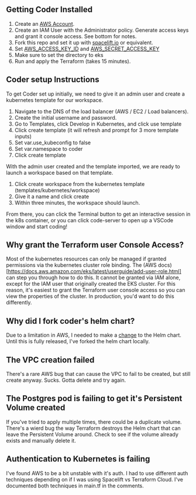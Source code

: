 ## Getting Coder Installed

1. Create an [AWS Account](https://portal.aws.amazon.com/billing/signup#/start/email).
2. Create an IAM User with the Administrator policy. Generate access keys and grant it console access. See bottom for notes.
2. Fork this repo and set it up with [spacelift.io](https://spacelift.io/) or equivalent.
3. Set [AWS_ACCESS_KEY_ID](https://registry.terraform.io/providers/hashicorp/aws/latest/docs) and [AWS_SECRET_ACCESS_KEY](https://registry.terraform.io/providers/hashicorp/aws/latest/docs)
4. Make sure to set the directory to eks
4. Run and apply the Terraform (takes 15 minutes).

## Coder setup Instructions

To get Coder set up initially, we need to give it an admin user and create a kubernetes template for our workspace.

1. Navigate to the DNS of the load balancer (AWS / EC2 / Load balancers).
2. Create the initial username and password.
3. Go to Templates, click Develop in Kubernetes, and click use template
4. Click create template (it will refresh and prompt for 3 more template inputs)
5. Set var.use_kubeconfig to false 
6. Set var.namespace to coder
6. Click create template

With the admin user created and the template imported, we are ready to launch a workspace based on that template.

1. Click create workspace from the kubernetes template (templates/kubernetes/workspace)
2. Give it a name and click create
3. Within three minutes, the workspace should launch.

From there, you can click the Terminal button to get an interactive session in the k8s container, or you can click code-server to open up a VSCode window and start coding!

## Why grant the Terraform user Console Access?
Most of the kubernetes resources can only be managed if granted permissions via the kubernetes cluster role binding. The (AWS docs)[https://docs.aws.amazon.com/eks/latest/userguide/add-user-role.html] can step you through how to do this. It cannot be granted via IAM alone, except for the IAM user that originally created the EKS cluster. For this reason, it's easiest to grant the Terraform user console access so you can view the properties of the cluster. In production, you'd want to do this differently.

## Why did I fork coder's helm chart?
Due to a limitation in AWS, I needed to make a [change](https://github.com/coder/coder/pull/5448) to the Helm chart. Until this is fully released, I've forked the helm chart locally.

## The VPC creation failed
There's a rare AWS bug that can cause the VPC to fail to be created, but still create anyway. Sucks. Gotta delete and try again.

## The Postgres pod is failing to get it's Persistent Volume created
If you've tried to apply multiple times, there could be a duplicate volume. There's a wierd bug the way Terraform destroys the Helm chart that can leave the Persistent Volume around. Check to see if the volume already exists and manually delete it.

## Authentication to Kubernetes is failing
I've found AWS to be a bit unstable with it's auth. I had to use different auth techniques depending on if I was using Spacelift vs Terraform Cloud. I've documented both techniques in main.tf in the comments.
